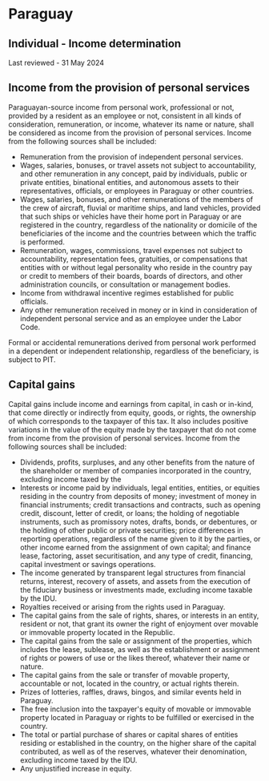 # Paraguay
## Individual - Income determination
Last reviewed - 31 May 2024
## Income from the provision of personal services
Paraguayan-source income from personal work, professional or not, provided by a resident as an employee or not, consistent in all kinds of consideration, remuneration, or income, whatever its name or nature, shall be considered as income from the provision of personal services.
Income from the following sources shall be included:
  * Remuneration from the provision of independent personal services.
  * Wages, salaries, bonuses, or travel assets not subject to accountability, and other remuneration in any concept, paid by individuals, public or private entities, binational entities, and autonomous assets to their representatives, officials, or employees in Paraguay or other countries.
  * Wages, salaries, bonuses, and other remunerations of the members of the crew of aircraft, fluvial or maritime ships, and land vehicles, provided that such ships or vehicles have their home port in Paraguay or are registered in the country, regardless of the nationality or domicile of the beneficiaries of the income and the countries between which the traffic is performed.
  * Remuneration, wages, commissions, travel expenses not subject to accountability, representation fees, gratuities, or compensations that entities with or without legal personality who reside in the country pay or credit to members of their boards, boards of directors, and other administration councils, or consultation or management bodies.
  * Income from withdrawal incentive regimes established for public officials.
  * Any other remuneration received in money or in kind in consideration of independent personal service and as an employee under the Labor Code.


Formal or accidental remunerations derived from personal work performed in a dependent or independent relationship, regardless of the beneficiary, is subject to PIT.
## Capital gains
Capital gains include income and earnings from capital, in cash or in-kind, that come directly or indirectly from equity, goods, or rights, the ownership of which corresponds to the taxpayer of this tax.
It also includes positive variations in the value of the equity made by the taxpayer that do not come from income from the provision of personal services. Income from the following sources shall be included:
  * Dividends, profits, surpluses, and any other benefits from the nature of the shareholder or member of companies incorporated in the country, excluding income taxed by the 
  * Interests or income paid by individuals, legal entities, entities, or equities residing in the country from deposits of money; investment of money in financial instruments; credit transactions and contracts, such as opening credit, discount, letter of credit, or loans; the holding of negotiable instruments, such as promissory notes, drafts, bonds, or debentures, or the holding of other public or private securities; price differences in reporting operations, regardless of the name given to it by the parties, or other income earned from the assignment of own capital; and finance lease, factoring, asset securitisation, and any type of credit, financing, capital investment or savings operations.
  * The income generated by transparent legal structures from financial returns, interest, recovery of assets, and assets from the execution of the fiduciary business or investments made, excluding income taxable by the IDU.
  * Royalties received or arising from the rights used in Paraguay.
  * The capital gains from the sale of rights, shares, or interests in an entity, resident or not, that grant its owner the right of enjoyment over movable or immovable property located in the Republic.
  * The capital gains from the sale or assignment of the properties, which includes the lease, sublease, as well as the establishment or assignment of rights or powers of use or the likes thereof, whatever their name or nature.
  * The capital gains from the sale or transfer of movable property, accountable or not, located in the country, or actual rights therein.
  * Prizes of lotteries, raffles, draws, bingos, and similar events held in Paraguay.
  * The free inclusion into the taxpayer's equity of movable or immovable property located in Paraguay or rights to be fulfilled or exercised in the country.
  * The total or partial purchase of shares or capital shares of entities residing or established in the country, on the higher share of the capital contributed, as well as of the reserves, whatever their denomination, excluding income taxed by the IDU.
  * Any unjustified increase in equity.



